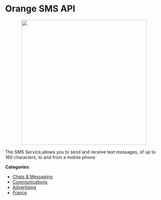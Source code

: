 # Orange SMS API
<p align="center">
    <img width="400" src="https://raw.githubusercontent.com/apis-list/apis-list/apis/orange-sms-api/logo_256x256.png" />
</p>

The SMS Service,allows you to send and receive text messages, of up to 160 characters, to and from a mobile phone



**Categories**:
- [Chats & Messaging](https://github.com/apis-list/apis-list#chats-and-messaging)
- [Communications](https://github.com/apis-list/apis-list#communications)
- [Advertising](https://github.com/apis-list/apis-list#advertising)
- [France](https://github.com/apis-list/apis-list#france)







